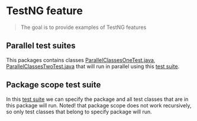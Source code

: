 # TestNG feature

> The goal is to provide examples of TestNG features

## Parallel test suites

This packages contains
classes [ParallelClassesOneTest.java](src/test/java/com/skryl/edu/pkg1/ParallelClassesOneTest.java),
[ParallelClassesTwoTest.java](src/test/java/com/skryl/edu/pkg2/ParallelClassesTwoTest.java) that will run in parallel
using this [test suite](src/test/resources/parallel-test-classes-suite.xml).

## Package scope test suite

In this [test suite](src/test/resources/package-scope-test-suite.xml) we can specify the package and all test classes
that are in this package will run. Noted! that package scope does not work recursively, so only test classes that belong
to specify package will run. 